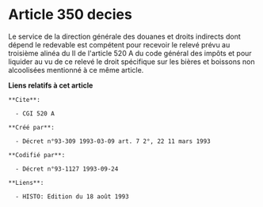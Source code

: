 # Article 350 decies

Le service de la direction générale des douanes et droits indirects dont dépend le redevable est compétent pour recevoir le
relevé prévu au troisième alinéa du II de l'article 520 A du code général des impôts et pour liquider au vu de ce relevé le
droit spécifique sur les bières et boissons non alcoolisées mentionné à ce même article.

**Liens relatifs à cet article**

	**Cite**:

	  - CGI 520 A

	**Créé par**:

	  - Décret n°93-309 1993-03-09 art. 7 2°, 22 11 mars 1993

	**Codifié par**:

	  - Décret n°93-1127 1993-09-24

	**Liens**:

	  - HISTO: Edition du 18 août 1993
